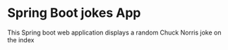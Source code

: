 # Spring Boot jokes App
This Spring boot web application displays a random Chuck Norris joke on the index